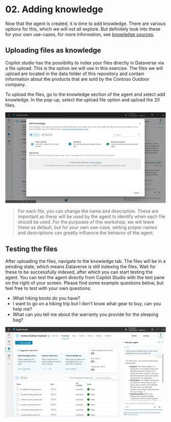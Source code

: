 # 02. Adding knowledge

Now that the agent is created, it is time to add knowledge. There are various options for this, which we will not all explore. But definitely look into these for your own use-cases, for more information, see [knowledge sources](https://learn.microsoft.com/en-us/microsoft-copilot-studio/knowledge-copilot-studio).

## Uploading files as knowledge

Copilot studio has the possibility to index your files directly in Dataverse via a file upload. This is the option we will use in this exercise. The files we will upload are located in the data folder of this repository and contain information about the products that are sold by the Contoso Outdoor company.

To upload the files, go to the knowledge section of the agent and select add knowledge. In the pop-up, select the upload file option and upload the 20 files.

![Upload files](../media/03-Upload-Files.png)

> For each file, you can change the name and description. These are important as these will be used by the agent to identify when each file should be used. For the purposes of this workshop, we will leave these as default, but for your own use-case, setting proper names and descriptions can greatly influence the behavior of the agent.

## Testing the files

After uploading the files, navigate to the knowledge tab. The files will be in a pending state, which means Dataverse is still indexing the files. Wait for these to be successfully indexed, after which you can start testing the agent. You can test the agent directly from Copilot Studio with the test pane on the right of your screen. Please find some example questions below, but feel free to test with your own questions:

- What hiking boots do you have?
- I want to go on a hiking trip but I don't know what gear to buy, can you help me?
- What can you tell me about the warranty you provide for the sleeping bag?

![Sample prompt](../media/04-Sample-Prompt.png)